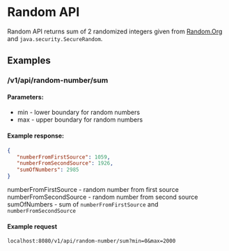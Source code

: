 # Random API

Random API returns sum of 2 randomized integers given from [Random.Org](https://www.random.org) and `java.security.SecureRandom`.

## Examples
### /v1/api/random-number/sum
#### Parameters:
* min - lower boundary for random numbers  
* max - upper boundary for random numbers
 
#### Example response:
 ```JSON
{
    "numberFromFirstSource": 1059,
    "numberFromSecondSource": 1926,
    "sumOfNumbers": 2985
}
 ```
numberFromFirstSource - random number from first source
numberFromSecondSource - random number from second source
sumOfNumbers - sum of `numberFromFirstSource` and `numberFromSecondSource`

#### Example request  
`localhost:8080/v1/api/random-number/sum?min=0&max=2000`